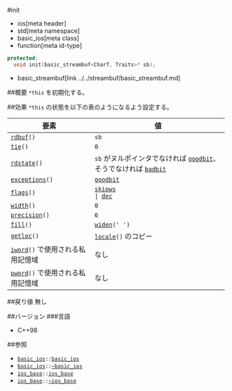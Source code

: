 #init
* ios[meta header]
* std[meta namespace]
* basic_ios[meta class]
* function[meta id-type]

```cpp
protected:
  void init(basic_streambuf<CharT, Traits>* sb);
```
* basic_streambuf[link ../../streambuf/basic_streambuf.md]


##概要
`*this` を初期化する。


##効果
`*this` の状態を以下の表のようになるよう設定する。

| 要素 | 値 |
|------|----|
| [`rdbuf`](rdbuf.md)`()` | `sb` |
| [`tie`](tie.md)`()` | `0` |
| [`rdstate`](rdstate.md)`()` | `sb` がヌルポインタでなければ [`goodbit`](../ios_base/type-iostate.md)、そうでなければ [`badbit`](../ios_base/type-iostate.md) |
| [`exceptions`](exceptions.md)`()` | [`goodbit`](../ios_base/type-iostate.md) |
| [`flags`](../ios_base/flags.md)`()` | [`skipws`](../ios_base/type-fmtflags.md)<code> &#x7c; </code>[`dec`](../ios_base/type-fmtflags.md) |
| [`width`](../ios_base/width.md)`()` | `0` |
| [`precision`](../ios_base/precision.md)`()` | `6` |
| [`fill`](fill.md)`()` | [`widen`](widen.md)`(' ')` |
| [`getloc`](../ios_base/getloc.md)`()` | [`locale`](../../locale/locale/op_constructor.md)`()` のコピー |
| [`iword`](../ios_base/iword.md)`()` で使用される私用記憶域 | なし |
| [`pword`](../ios_base/pword.md)`()` で使用される私用記憶域 | なし |


##戻り値
無し


##バージョン
###言語
- C++98


##参照
- [`basic_ios`](../basic_ios.md)`::`[`basic_ios`](op_constructor.md)
- [`basic_ios`](../basic_ios.md)`::`[`~basic_ios`](op_destructor.md)
- [`ios_base`](../ios_base.md)`::`[`ios_base`](../ios_base/op_constructor.md)
- [`ios_base`](../ios_base.md)`::`[`~ios_base`](../ios_base/op_destructor.md)
